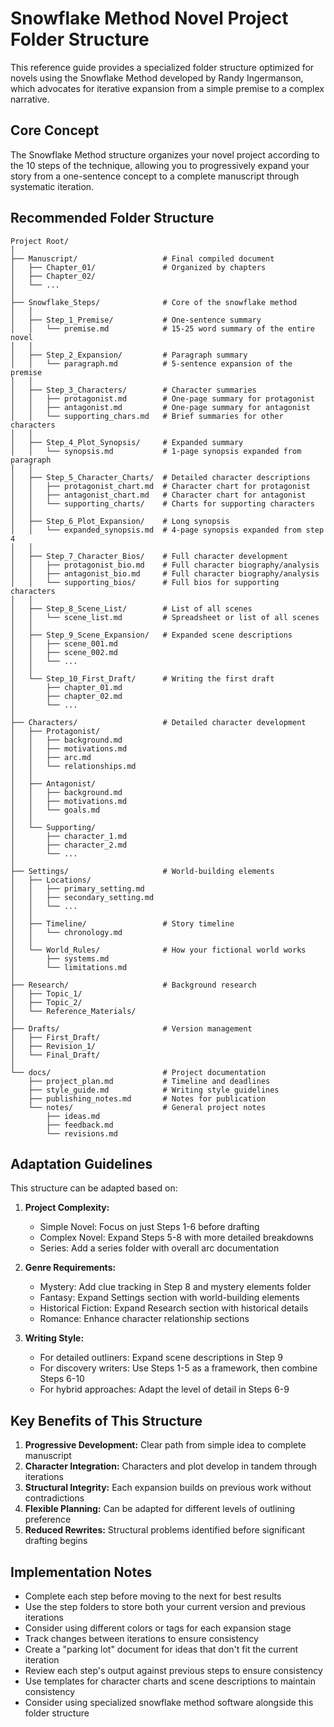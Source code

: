# Snowflake Method Novel Project Folder Structure

This reference guide provides a specialized folder structure optimized for novels using the Snowflake Method developed by Randy Ingermanson, which advocates for iterative expansion from a simple premise to a complex narrative.

## Core Concept

The Snowflake Method structure organizes your novel project according to the 10 steps of the technique, allowing you to progressively expand your story from a one-sentence concept to a complete manuscript through systematic iteration.

## Recommended Folder Structure

```
Project Root/
│
├── Manuscript/                   # Final compiled document
│   ├── Chapter_01/               # Organized by chapters
│   ├── Chapter_02/
│   └── ...
│
├── Snowflake_Steps/              # Core of the snowflake method
│   │
│   ├── Step_1_Premise/           # One-sentence summary
│   │   └── premise.md            # 15-25 word summary of the entire novel
│   │
│   ├── Step_2_Expansion/         # Paragraph summary
│   │   └── paragraph.md          # 5-sentence expansion of the premise
│   │
│   ├── Step_3_Characters/        # Character summaries
│   │   ├── protagonist.md        # One-page summary for protagonist
│   │   ├── antagonist.md         # One-page summary for antagonist
│   │   └── supporting_chars.md   # Brief summaries for other characters
│   │
│   ├── Step_4_Plot_Synopsis/     # Expanded summary
│   │   └── synopsis.md           # 1-page synopsis expanded from paragraph
│   │
│   ├── Step_5_Character_Charts/  # Detailed character descriptions
│   │   ├── protagonist_chart.md  # Character chart for protagonist
│   │   ├── antagonist_chart.md   # Character chart for antagonist
│   │   └── supporting_charts/    # Charts for supporting characters
│   │
│   ├── Step_6_Plot_Expansion/    # Long synopsis
│   │   └── expanded_synopsis.md  # 4-page synopsis expanded from step 4
│   │
│   ├── Step_7_Character_Bios/    # Full character development
│   │   ├── protagonist_bio.md    # Full character biography/analysis
│   │   ├── antagonist_bio.md     # Full character biography/analysis
│   │   └── supporting_bios/      # Full bios for supporting characters
│   │
│   ├── Step_8_Scene_List/        # List of all scenes
│   │   └── scene_list.md         # Spreadsheet or list of all scenes
│   │
│   ├── Step_9_Scene_Expansion/   # Expanded scene descriptions
│   │   ├── scene_001.md
│   │   ├── scene_002.md
│   │   └── ...
│   │
│   └── Step_10_First_Draft/      # Writing the first draft
│       ├── chapter_01.md
│       ├── chapter_02.md
│       └── ...
│
├── Characters/                   # Detailed character development
│   ├── Protagonist/
│   │   ├── background.md
│   │   ├── motivations.md
│   │   ├── arc.md
│   │   └── relationships.md
│   │
│   ├── Antagonist/
│   │   ├── background.md
│   │   ├── motivations.md
│   │   └── goals.md
│   │
│   └── Supporting/
│       ├── character_1.md
│       ├── character_2.md
│       └── ...
│
├── Settings/                     # World-building elements
│   ├── Locations/
│   │   ├── primary_setting.md
│   │   ├── secondary_setting.md
│   │   └── ...
│   │
│   ├── Timeline/                 # Story timeline
│   │   └── chronology.md
│   │
│   └── World_Rules/              # How your fictional world works
│       ├── systems.md
│       └── limitations.md
│
├── Research/                     # Background research
│   ├── Topic_1/
│   ├── Topic_2/
│   └── Reference_Materials/
│
├── Drafts/                       # Version management
│   ├── First_Draft/
│   ├── Revision_1/
│   └── Final_Draft/
│
└── docs/                         # Project documentation
    ├── project_plan.md           # Timeline and deadlines
    ├── style_guide.md            # Writing style guidelines
    ├── publishing_notes.md       # Notes for publication
    └── notes/                    # General project notes
        ├── ideas.md
        ├── feedback.md
        └── revisions.md
```

## Adaptation Guidelines

This structure can be adapted based on:

1. **Project Complexity:**
   - Simple Novel: Focus on just Steps 1-6 before drafting
   - Complex Novel: Expand Steps 5-8 with more detailed breakdowns
   - Series: Add a series folder with overall arc documentation

2. **Genre Requirements:**
   - Mystery: Add clue tracking in Step 8 and mystery elements folder
   - Fantasy: Expand Settings section with world-building elements
   - Historical Fiction: Expand Research section with historical details
   - Romance: Enhance character relationship sections

3. **Writing Style:**
   - For detailed outliners: Expand scene descriptions in Step 9
   - For discovery writers: Use Steps 1-5 as a framework, then combine Steps 6-10
   - For hybrid approaches: Adapt the level of detail in Steps 6-9

## Key Benefits of This Structure

1. **Progressive Development:** Clear path from simple idea to complete manuscript
2. **Character Integration:** Characters and plot develop in tandem through iterations
3. **Structural Integrity:** Each expansion builds on previous work without contradictions
4. **Flexible Planning:** Can be adapted for different levels of outlining preference
5. **Reduced Rewrites:** Structural problems identified before significant drafting begins

## Implementation Notes

- Complete each step before moving to the next for best results
- Use the step folders to store both your current version and previous iterations
- Consider using different colors or tags for each expansion stage
- Track changes between iterations to ensure consistency
- Create a "parking lot" document for ideas that don't fit the current iteration
- Review each step's output against previous steps to ensure consistency
- Use templates for character charts and scene descriptions to maintain consistency
- Consider using specialized snowflake method software alongside this folder structure 